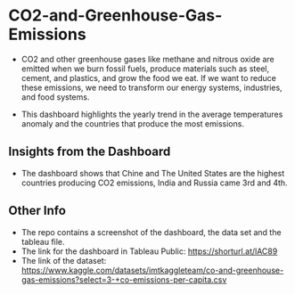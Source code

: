 # CO2-and-Greenhouse-Gas-Emissions

- CO2 and other greenhouse gases like methane and nitrous oxide are emitted when we burn fossil fuels, produce materials such as steel, cement, and plastics, and grow the food we eat. If we want to reduce these emissions, we need to transform our energy systems, industries, and food systems.

- This dashboard highlights the yearly trend in the average temperatures anomaly and the countries that produce the most emissions.

## Insights from the Dashboard

- The dashboard shows that Chine and The United States are the highest countries producing CO2 emissions, India and Russia came 3rd and 4th.

## Other Info

- The repo contains a screenshot of the dashboard, the data set and the tableau file.
- The link for the dashboard in Tableau Public: https://shorturl.at/lAC89
- The link of the dataset: https://www.kaggle.com/datasets/imtkaggleteam/co-and-greenhouse-gas-emissions?select=3-+co-emissions-per-capita.csv
